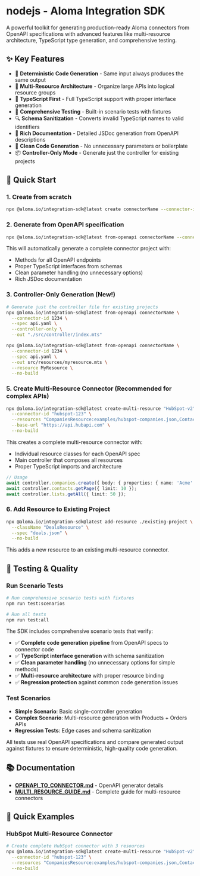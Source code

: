 # nodejs - Aloma Integration SDK

A powerful toolkit for generating production-ready Aloma connectors from OpenAPI specifications with advanced features like multi-resource architecture, TypeScript type generation, and comprehensive testing.

## ✨ Key Features

- 🎯 **Deterministic Code Generation** - Same input always produces the same output
- 🔧 **Multi-Resource Architecture** - Organize large APIs into logical resource groups
- 📘 **TypeScript First** - Full TypeScript support with proper interface generation
- 🧪 **Comprehensive Testing** - Built-in scenario tests with fixtures
- 🔍 **Schema Sanitization** - Converts invalid TypeScript names to valid identifiers
- 📝 **Rich Documentation** - Detailed JSDoc generation from OpenAPI descriptions
- 🎨 **Clean Code Generation** - No unnecessary parameters or boilerplate
- 📦 **Controller-Only Mode** - Generate just the controller for existing projects

## 🚀 Quick Start

### 1. Create from scratch
```bash
npx @aloma.io/integration-sdk@latest create connectorName --connector-id 1234
```

### 2. Generate from OpenAPI specification
```bash
npx @aloma.io/integration-sdk@latest from-openapi connectorName --connector-id 1234 --spec api.yaml --no-build
```

This will automatically generate a complete connector project with:
- Methods for all OpenAPI endpoints
- Proper TypeScript interfaces from schemas
- Clean parameter handling (no unnecessary options)
- Rich JSDoc documentation

### 3. Controller-Only Generation (New!)
```bash
# Generate just the controller file for existing projects
npx @aloma.io/integration-sdk@latest from-openapi connectorName \
  --connector-id 1234 \
  --spec api.yaml \
  --controller-only \
  --out "./src/controller/index.mts"
```

```bash
npx @aloma.io/integration-sdk@latest from-openapi connectorName \
  --connector-id 1234 \
  --spec api.yaml \
  --out src/resources/myresource.mts \
  --resource MyResource \
  --no-build
```

### 5. Create Multi-Resource Connector (Recommended for complex APIs)
```bash
npx @aloma.io/integration-sdk@latest create-multi-resource "HubSpot-v2" \
  --connector-id "hubspot-123" \
  --resources "CompaniesResource:examples/hubspot-companies.json,ContactsResource:examples/hubspot-contacts.json,ListsResource:examples/hubspot-lists.json" \
  --base-url "https://api.hubapi.com" \
  --no-build
```

This creates a complete multi-resource connector with:
- Individual resource classes for each OpenAPI spec
- Main controller that composes all resources
- Proper TypeScript imports and architecture

```typescript
// Usage
await controller.companies.create({ body: { properties: { name: 'Acme' } } });
await controller.contacts.getPage({ limit: 10 });
await controller.lists.getAll({ limit: 50 });
```

### 6. Add Resource to Existing Project
```bash
npx @aloma.io/integration-sdk@latest add-resource ./existing-project \
  --className "DealsResource" \
  --spec "deals.json" \
  --no-build
```

This adds a new resource to an existing multi-resource connector.

## 🧪 Testing & Quality

### Run Scenario Tests
```bash
# Run comprehensive scenario tests with fixtures
npm run test:scenarios

# Run all tests
npm run test:all
```

The SDK includes comprehensive scenario tests that verify:
- ✅ **Complete code generation pipeline** from OpenAPI specs to connector code
- ✅ **TypeScript interface generation** with schema sanitization
- ✅ **Clean parameter handling** (no unnecessary options for simple methods)
- ✅ **Multi-resource architecture** with proper resource binding
- ✅ **Regression protection** against common code generation issues

### Test Scenarios
- **Simple Scenario**: Basic single-controller generation
- **Complex Scenario**: Multi-resource generation with Products + Orders APIs
- **Regression Tests**: Edge cases and schema sanitization

All tests use real OpenAPI specifications and compare generated output against fixtures to ensure deterministic, high-quality code generation.

## 📚 Documentation

- **[OPENAPI_TO_CONNECTOR.md](./OPENAPI_TO_CONNECTOR.md)** - OpenAPI generator details
- **[MULTI_RESOURCE_GUIDE.md](./MULTI_RESOURCE_GUIDE.md)** - Complete guide for multi-resource connectors

## 🚀 Quick Examples

### HubSpot Multi-Resource Connector
```bash
# Create complete HubSpot connector with 3 resources
npx @aloma.io/integration-sdk@latest create-multi-resource "HubSpot-v2" \
  --connector-id "hubspot-123" \
  --resources "CompaniesResource:examples/hubspot-companies.json,ContactsResource:examples/hubspot-contacts.json,ListsResource:examples/hubspot-lists.json" \
  --no-build

```
